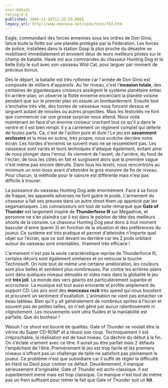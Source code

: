 ```yaml
---
user:Kékidi
rating:4.5
published: 2004-11-26T11:32:55.000Z
legacy_url: http://www.emunova.net/veda/test/743.htm
---
```

Eagle, commandant des forces ennemies sous les ordres de Don Ginsi, lance toute la flotte sur une planète protégée par la Fédération. Les forces de police, installées dans la station Gsap la plus proche du désastre se mobilisent immédiatement et envoient deux de leurs meilleurs pilotes sur le champ de bataille. Hawk est aux commandes du chasseur Hunting Dog et la belle Esty le suit avec son vaisseau Wild Cat, pour larguer par moment de précieux bonus.  

  

Dès le départ, la bataille est très rythmée car l'armée de Don Ginsi est composée de milliers d'appareils. Au 1er niveau, c'est l'**invasion totale**, des centaines de gigantesques croiseurs assiègent le système planétaire entier. En arrière-plan, on observe la flotte ennemie encerclant la planète voisine pendant que sur le premier plan on essuie un bombardement. Ensuite tout s'enchaîne très vite, des tonnes de vaisseaux nous foncent dessus et larguent autant de missiles ou autres projectiles. Mais les festivités ne font que commencer car une grosse surprise nous attend. Nous voilà maintenant en face d'un énorme croiseur crachant tout ce qu'il a dans le ventre et il est bien rempli. Il y a carrément un régiment complet qui déferle de toutes parts. Ca, c'est de l'action pure et dure ! Le jeu est **savamment orchestré** et la mise en scène, très propre, nous scotche derrière notre écran. Les hordes d'ennemis se suivent mais ne se ressemblent pas. Les vaisseaux sont variés et leurs techniques d'attaque également, évitant ainsi de nous plonger dans l'ennui. Ils viennent de l'avant, de l'arrière, du fond de l'écran, de tous les côtés en fait et surgissent alors que la première vague n'est même pas encore détruite. Dans tous les levels, nous rencontrons au minimum un mini-boss avant d'atteindre le gros monstre de fin de niveau. Pour chacun, la méthode pour le vaincre est différente mais n'est pas difficile à trouver.  

  

La puissance du vaisseau Hunting Dog aide énormément. Face à sa force de frappe, les appareils adverses ne font guère le poids. L'armement du chasseur a fait ses preuves dans un autre shoot them up apprécié par les segamaniaques. Les connaisseurs ont tout de suite remarqué que **Gate of Thunder** est largement inspiré de **Thunderforce III** sur Megadrive, et personne ne s'en plaindra car il est dans le peloton de tête des meilleurs shoots de la console. Le chasseur Hunting Dog peut donc à tout moment basculer d'arme (parmi 3) en fonction de la situation et des préférences du joueur. Ce système est très pratique et permet d'atteindre n'importe quel objet sur l'écran, que ce soit devant ou derrière car les 2 pods orbitant autour du vaisseau sont orientables. Vraiment très efficace !  

  

L'armement n'est pas la seule caractéristique reprise de Thunderforce III, certains décors sont également similaires et on retrouve la touche Technosoft. On note tout de même une certaine amélioration, les couleurs sont plus belles et semblent plus nombreuses. Par contre les arrières-plans sont dans quelques niveaux dénudés et vides mais dans la globalité le jeu est **très joli**. Le monde des vers géants est particulièrement superbe et accrocheur. La musique est tout aussi enivrante et profite amplement du support CD. Les airs sont des **morceaux rock** très speed qui nous boostent et procurent un sentiment d'exaltation. L'animation ne vient pas entacher ce beau tableau. Bien qu'il y ait généralement de nombreux sprites à l'écran et souvent pas de petites tailles, on n'est gêné par aucun ralentissement ni clignotement. Les mouvements sont ultra fluides et la maniabilité est parfaite. Que du bonheur !  

  

Waouh ! ce shoot est bourré de qualités. Gate of Thunder se voulait être la vitrine du Super CD-ROM² et a réussi son coup. Techniquement il est irréprochable, la réalisation est de haut niveau. Ca déchire du début à la fin. On s'éclate vraiment avec ce titre. Il aurait pu être parfait mais 2 défauts l'empêchent de l'être. Premièrement le jeu est trop facile et les premiers niveaux n'offrant pas un challenge de taille ne satisfont pas pleinement le joueur. Ce problème n'est que subsidiaire car il suffit de régler la difficulté en Hard ou Devil pour contrer ce défaut. Deuxièmement, il manque sérieusement d'originalité. Gate of Thunder est archi-classique. Il est superbement mené mais est trop classique. Ce manque n'est tout de même pas un frein suffisant pour retirer le fait que Gate of Thunder soit un **hit**.
